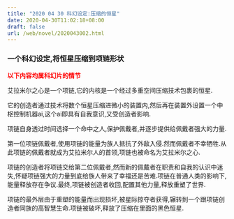 ```yaml
---
title: "2020 04 30 科幻设定:压缩的恒星"
date: 2020-04-30T11:02:18+08:00
draft: false
url: /web/novel/2020043002.html
---
```



### 一个科幻设定,将恒星压缩到项链形状
<p style="color:red;font-weight:bold;font-size:14px;">以下内容均属科幻片的情节</p>

艾拉米尔之心是一个项链,它的内核是一个经过多重空间压缩技术包裹的恒星.

它的创造者通过技术将数个恒星压缩进微小的装置内,然后再在装置外设置一个中枢控制机器ai,这个ai即具有自我意识,又受创造者影响.

项链自身透过时间选择一个命中之人,保护佩戴者,并逐步提供给佩戴者强大的力量.

第一位项链佩戴者,使用项链的能量为族人抵抗了外敌入侵.然而佩戴者不幸牺牲.从此项链的佩戴者就成为艾拉米尔人的首领,项链也被命名为艾拉米尔之心.

项链的创造者将项链交给第二位佩戴者,然而新的佩戴者在职责和自我的认识中迷失,怀疑项链强大的力量到底给族人带来了幸福还是苦难.项链在普通人类的影响下,能量释放存在争议.最终,项链被创造者收回,配置其他力量,释放重塑了世界.

项链的最外层由于重塑的能量而出现损坏,被星际掠夺者获得,辗转到一个跟项链创造者同族的高智慧生命.项链被破坏,释放了压缩在里面的黑色恒星.

